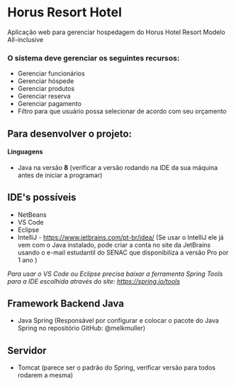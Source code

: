 # Horus Resort Hotel

Aplicação web para gerenciar hospedagem do Horus Hotel Resort Modelo All-inclusive

### O sistema deve gerenciar os seguintes recursos: 
 - Gerenciar funcionários 
 - Gerenciar hóspede 
 - Gerenciar produtos 
 - Gerenciar reserva 
 - Gerenciar pagamento 
 - Filtro para que usuário possa selecionar de acordo com seu orçamento 


## Para desenvolver o projeto:

#### Linguagens
 - Java na versão **8** (verificar a versão rodando na IDE da sua máquina antes de iniciar a programar)

## IDE's possíveis
 - NetBeans
 - VS Code
 - Eclipse
 - IntelliJ - https://www.jetbrains.com/pt-br/idea/
    (Se usar o IntelliJ ele já vem com o Java instalado, pode criar a conta no site da JetBrains usando o e-mail estudantil do SENAC que disponibiliza a versão Pro por 1 ano )

 *Para usar o VS Code ou Eclipse precisa baixar a ferramenta Spring Tools para a IDE escolhida através do site: https://spring.io/tools*

## Framework Backend Java
 - Java Spring
    (Responsável por configurar e colocar o pacote do Java Spring no repositório GitHub: @melkmuller)

## Servidor
 - Tomcat (parece ser o padrão do Spring, verificar versão para todos rodarem a mesma)
